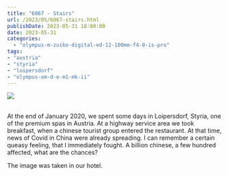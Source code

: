 ```yaml
---
title: "6067 - Stairs"
url: /2023/05/6067-stairs.html
publishDate: 2023-05-31 18:00:00
date: 2023-05-31
categories:
  - "olympus-m-zuiko-digital-ed-12-100mm-f4-0-is-pro"
tags:
- "austria"
- "styria"
- "loipersdorf"
- "olympus-om-d-e-m1-mk-ii"
---
```

<div class="container">
<div class="center"><a target="_blank" href="https://d25zfm9zpd7gm5.cloudfront.net/1200x1200/2020/20200127_093959_lr.jpg"><img class="webfeedsFeaturedVisual" src="https://d25zfm9zpd7gm5.cloudfront.net/0600x0600/2020/20200127_093959_lr.jpg" /></a></div>
</div>
<br />

At the end of January 2020, we spent some days in
Loipersdorf, Styria, one of the premium spas in Austria. At
a highway service area we took breakfast, when a chinese
tourist group entered the restaurant. At that time, news of
Covid in China were already spreading. I can remember a
certain queasy feeling, that I immediately fought. A billion
chinese, a few hundred affected, what are the chances?

The image was taken in our hotel.
